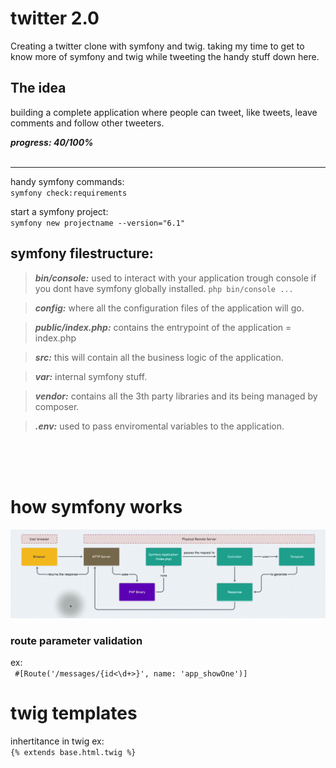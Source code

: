 
# twitter 2.0

Creating a twitter clone with symfony and twig.
taking my time to get to know more of symfony and twig while tweeting the handy stuff down here.

## The idea 

building a complete application where people can tweet, like tweets, leave comments and follow other tweeters.

***progress:
40/100%***
<br/>
<br/>

---

handy symfony commands: <br/>
`` symfony check:requirements ``

start a symfony project: <br/>
`` symfony new projectname --version="6.1" ``

## symfony filestructure:

> ***bin/console:*** used to interact with your application trough console if you dont have symfony globally installed.
`` php bin/console ... ``

> ***config:*** where all the configuration files of the application will go.

> ***public/index.php:*** contains the entrypoint of the application = index.php

> ***src:*** this will contain all the business logic of the application.

> ***var:*** internal symfony stuff.

> ***vendor:*** contains all the 3th party libraries and its being managed by composer.

> ***.env:*** used to pass enviromental variables to the application.

<br/>
<br/>
<br/>

# how symfony works

![how Symfony works image](./images/Schermafbeelding%202022-10-19%20om%2013.52.12.png "symfony explained")

### route parameter validation

ex: <br/>``  #[Route('/messages/{id<\d+>}', name: 'app_showOne')] ``


# twig templates

inhertitance in twig 
ex: <br/>
`` {% extends base.html.twig %} ``

